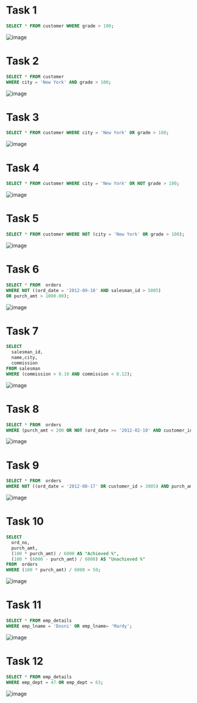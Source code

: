 # Task 1
```sql
SELECT * FROM customer WHERE grade > 100;
```
![image](https://user-images.githubusercontent.com/81769242/221503089-c8b23940-0077-4e4f-afc5-8c467c4c6a92.png)

# Task 2
```sql
SELECT * FROM customer
WHERE city = 'New York' AND grade > 100;
```
![image](https://user-images.githubusercontent.com/81769242/221503320-2fda4e59-17ec-4f9a-8307-10f86265458d.png)


# Task 3
```sql
SELECT * FROM customer WHERE city = 'New York' OR grade > 100;
```
![image](https://user-images.githubusercontent.com/81769242/221503520-67b4c8dc-c06c-4bc9-bb22-b296f344b3a5.png)


# Task 4
```sql
SELECT * FROM customer WHERE city = 'New York' OR NOT grade > 100;
```
![image](https://user-images.githubusercontent.com/81769242/221503706-0addb374-a82d-41d2-83a5-2dd76150b903.png)


# Task 5
```sql
SELECT * FROM customer WHERE NOT (city = 'New York' OR grade > 100);
```
![image](https://user-images.githubusercontent.com/81769242/221503831-4730fc30-1aab-4b85-99d7-059e213ee4d5.png)


# Task 6
```sql
SELECT * FROM  orders 
WHERE NOT ((ord_date = '2012-09-10' AND salesman_id > 5005)
OR purch_amt > 1000.00);
```
![image](https://user-images.githubusercontent.com/81769242/221504402-9f71c7b2-29f5-417a-8b0f-850f03347d32.png)


# Task 7
```sql
SELECT
  salesman_id,
  name,city,
  commission
FROM salesman
WHERE (commission > 0.10 AND commission < 0.12);
```
![image](https://user-images.githubusercontent.com/81769242/221504577-183dec73-45f6-47b5-9913-a082c6268687.png)


# Task 8
```sql
SELECT * FROM  orders
WHERE (purch_amt < 200 OR NOT (ord_date >= '2012-02-10' AND customer_id < 3009));
```
![image](https://user-images.githubusercontent.com/81769242/221504808-16462188-c6db-48f8-8797-963f87e2e9d9.png)


# Task 9
```sql
SELECT * FROM  orders
WHERE NOT ((ord_date = '2012-08-17' OR customer_id > 3005) AND purch_amt < 1000);
```
![image](https://user-images.githubusercontent.com/81769242/221505091-72cd91e0-a675-452f-9b4b-c65c27bdabc7.png)


# Task 10
```sql
SELECT
  ord_no,
  purch_amt,
  (100 * purch_amt) / 6000 AS "Achieved %",
  (100 * (6000 - purch_amt) / 6000) AS "Unachieved %"
FROM  orders
WHERE (100 * purch_amt) / 6000 > 50;
```
![image](https://user-images.githubusercontent.com/81769242/221505426-c5f8615c-e256-4226-b93e-bf74691dea1c.png)


# Task 11
```sql
SELECT * FROM emp_details
WHERE emp_lname = 'Dosni' OR emp_lname= 'Mardy';
```
![image](https://user-images.githubusercontent.com/81769242/221505519-db499d5a-394d-49e4-8d78-f3c82e995c18.png)


# Task 12
```sql
SELECT * FROM emp_details
WHERE emp_dept = 47 OR emp_dept = 63;
```
![image](https://user-images.githubusercontent.com/81769242/221505662-cee50ab2-781f-4f3d-8000-cabc8d039cd9.png)


